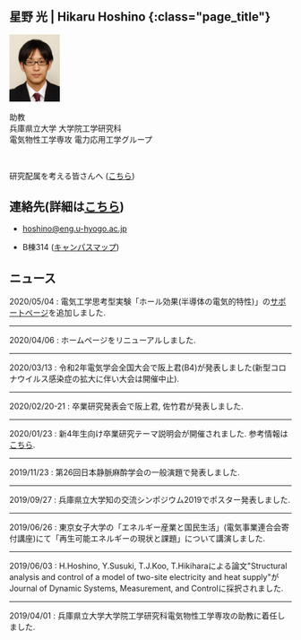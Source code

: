
## 星野 光 |  Hikaru Hoshino {:class="page_title"}


<p>
  <img class="picture" src="img/hikaru-hoshino.jpeg" alt="photo" width="90">
</p>
<p>
  助教 <br>
  兵庫県立大学 <span>大学院工学研究科</span> <br>
  電気物性工学専攻 <span>電力応用工学グループ</span>
</p>
<br class="clear">


研究配属を考える皆さんへ ([こちら](laboratory))

## 連絡先(詳細は[こちら](schedule))

* [hoshino@eng.u-hyogo.ac.jp](mailto:hoshino@eng.u-hyogo.ac.jp)

* B棟314 ([キャンパスマップ](https://www.u-hyogo.ac.jp/campuslife/access/pdf/campusmap_02.pdf))



## ニュース 

<div markdown="1" id="news">

2020/05/04
: 電気工学思考型実験「ホール効果(半導体の電気的特性)」の[サポートページ](education/halleffect/)を追加しました. 

--- 
2020/04/06
: ホームページをリニューアルしました. 

--- 
2020/03/13
: 令和2年電気学会全国大会で阪上君(B4)が発表しました(新型コロナウイルス感染症の拡大に伴い大会は開催中止). 

---
2020/02/20-21
: 卒業研究発表会で阪上君, 佐竹君が発表しました. 

---
2020/01/23
: 新4年生向け卒業研究テーマ説明会が開催されました. 参考情報は[こちら](laboratory).  

---
2019/11/23
: 第26回日本静脈麻酔学会の一般演題で発表しました. 

---
2019/09/27
: 兵庫県立大学知の交流シンポジウム2019でポスター発表しました.

---
2019/06/26
: 東京女子大学の「エネルギー産業と国民生活」(電気事業連合会寄付講座)にて「再生可能エネルギーの現状と課題」について講演しました. 

---
2019/06/03
: H.Hoshino, Y.Susuki, T.J.Koo, T.Hikiharaによる論文"Structural analysis and control of a model of two-site electricity and heat supply"がJournal of Dynamic Systems, Measurement, and Controlに採択されました.

---
2019/04/01
: 兵庫県立大学大学院工学研究科電気物性工学専攻の助教に着任しました.

</div>

